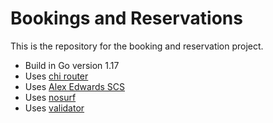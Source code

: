 # Bookings and Reservations

This is the repository for the booking and reservation project.

- Build in Go version 1.17
- Uses [chi router](https://github.com/go-chi/chi)
- Uses [Alex Edwards SCS](https://github.com/alexedwards/scs)
- Uses [nosurf](https://github.com/justinas/nosurf)
- Uses [validator](http://github.com/asaskevich/govalidator)